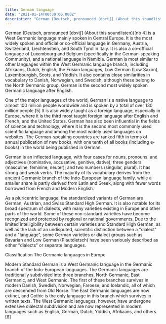 ```yaml
---
title: German language
date: "2021-01-14T00:00:00.000Z"
description: "German (Deutsch, pronounced [dɔʏtʃ] (About this soundlisten))[nb 4] is a West Germanic language mainly spoken in Central Europe."
---
```


German (Deutsch, pronounced [dɔʏtʃ] (About this soundlisten))[nb 4] is a West Germanic language mainly spoken in Central Europe. It is the most widely spoken and official or co-official language in Germany, Austria, Switzerland, Liechtenstein, and South Tyrol in Italy. It is also a co-official language of Luxembourg and Belgium (specifically in the German-speaking Community), and a national language in Namibia. German is most similar to other languages within the West Germanic language branch, including Afrikaans, Dutch, English, the Frisian languages, Low German (Low Saxon), Luxembourgish, Scots, and Yiddish. It also contains close similarities in vocabulary to Danish, Norwegian, and Swedish, although these belong to the North Germanic group. German is the second most widely spoken Germanic language after English.

One of the major languages of the world, German is a native language to almost 100 million people worldwide and is spoken by a total of over 130 million people.[5] It is also widely taught as a foreign language, especially in Europe, where it is the third most taught foreign language after English and French, and the United States. German has also been influential in the fields of science and technology, where it is the second most commonly used scientific language and among the most widely used languages on websites. The German-speaking countries are ranked fifth in terms of annual publication of new books, with one tenth of all books (including e-books) in the world being published in German.

German is an inflected language, with four cases for nouns, pronouns, and adjectives (nominative, accusative, genitive, dative); three genders (masculine, feminine, neuter); and two numbers (singular, plural). It has strong and weak verbs. The majority of its vocabulary derives from the ancient Germanic branch of the Indo-European language family, while a smaller share is partly derived from Latin and Greek, along with fewer words borrowed from French and Modern English.

As a pluricentric language, the standardized variants of German are German, Austrian, and Swiss Standard High German. It is also notable for its broad spectrum of dialects, with many varieties existing in Europe and other parts of the world. Some of these non-standard varieties have become recognized and protected by regional or national governments. Due to the limited intelligibility between certain varieties and Standard High German, as well as the lack of an undisputed, scientific distinction between a "dialect" and a "language", some German varieties or dialect groups such as Bavarian and Low German (Plautdietsch) have been variously described as either "dialects" or separate languages.

Classification
The Germanic languages in Europe

Modern Standard German is a West Germanic language in the Germanic branch of the Indo-European languages. The Germanic languages are traditionally subdivided into three branches, North Germanic, East Germanic, and West Germanic. The first of these branches survives in modern Danish, Swedish, Norwegian, Faroese, and Icelandic, all of which are descended from Old Norse. The East Germanic languages are now extinct, and Gothic is the only language in this branch which survives in written texts. The West Germanic languages, however, have undergone extensive dialectal subdivision and are now represented in modern languages such as English, German, Dutch, Yiddish, Afrikaans, and others.[6]
